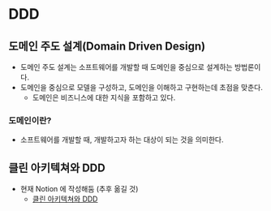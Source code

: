 # DDD

## 도메인 주도 설계(Domain Driven Design)

- 도메인 주도 설계는 소프트웨어를 개발할 때 도메인을 중심으로 설계하는 방법론이다.
- 도메인을 중심으로 모델을 구성하고, 도메인을 이해하고 구현하는데 초점을 맞춘다.
  - 도메인은 비즈니스에 대한 지식을 포함하고 있다.
### 도메인이란?
- 소프트웨어를 개발할 때, 개발하고자 하는 대상이 되는 것을 의미한다.


## 클린 아키텍쳐와 DDD
- 현재 Notion 에 작성해둠 (추후 옮길 것)
  - [클린 아키텍쳐와 DDD](https://iron-shovel-6be.notion.site/9dd090c732ef406e9f5c933e3690aec0?pvs=4)